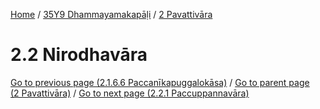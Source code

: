
[Home](/) / [35Y9 Dhammayamakapāḷi](../../35Y9.md) / [2 Pavattivāra](../2.md)

# 2.2 Nirodhavāra


[Go to previous page (2.1.6.6 Paccanīkapuggalokāsa)](2.1/2.1.6/2.1.6.6.md) / [Go to parent page (2 Pavattivāra)](../2.md) / [Go to next page (2.2.1 Paccuppannavāra)](2.2/2.2.1.md)


